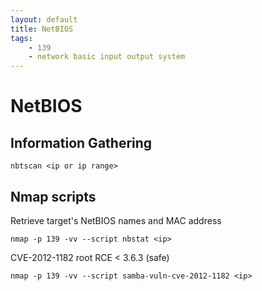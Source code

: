 ```yaml
---
layout: default
title: NetBIOS
tags:
    - 139
    - network basic input output system
---
```

# NetBIOS
## Information Gathering
```shell
nbtscan <ip or ip range>
```

## Nmap scripts
Retrieve target's NetBIOS names and MAC address
```shell
nmap -p 139 -vv --script nbstat <ip>
```

CVE-2012-1182 root RCE < 3.6.3 (safe)
```shell
nmap -p 139 -vv --script samba-vuln-cve-2012-1182 <ip>
```
